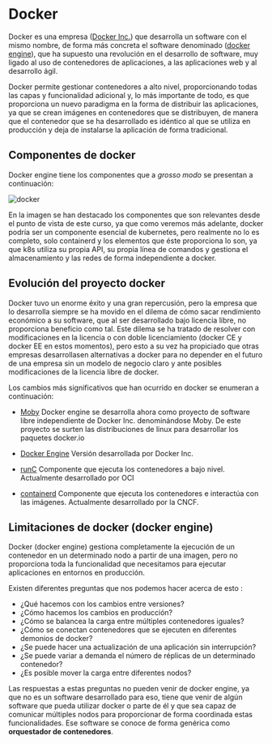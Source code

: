 # Docker

Docker es una empresa ([Docker Inc.](https://www.docker.com/)) que
desarrolla un software con el mismo nombre, de forma más concreta el software denominado ([docker
engine](https://www.docker.com/products/container-runtime)), que ha
supuesto una revolución en el desarrollo de software, muy ligado al
uso de contenedores de aplicaciones, a las aplicaciones web y al
desarrollo ágil.

Docker permite gestionar contenedores a alto nivel, proporcionando
todas las capas y funcionalidad adicional y, lo más importante de todo,
es que proporciona un nuevo paradigma en la forma de distribuir las
aplicaciones, ya que se crean imágenes en contenedores que se
distribuyen, de manera que el contenedor que se ha desarrollado es
idéntico al que se utiliza en producción y deja de instalarse la
aplicación de forma tradicional.

## Componentes de docker

Docker engine tiene los componentes que a *grosso modo* se presentan a
continuación:

<img src="https://github.com/iesgn/curso_kubernetes_cep/raw/main/modulo1/img/docker.png" alt="docker" />

En la imagen se han destacado los componentes que son relevantes desde
el punto de vista de este curso, ya que como veremos más adelante,
docker podría ser un componente esencial de kubernetes, pero realmente
no lo es completo, solo containerd y los elementos que éste
proporciona lo son, ya que k8s utiliza su propia API, su propia línea
de comandos y gestiona el almacenamiento y las redes de forma
independiente a docker.

## Evolución del proyecto docker

Docker tuvo un enorme éxito y una gran repercusión, pero la empresa
que lo desarrolla siempre se ha movido en el dilema de cómo sacar
rendimiento económico a su software, que al ser desarrollado bajo
licencia libre, no proporciona beneficio como tal. Este dilema se ha
tratado de resolver con modificaciones en la licencia o con doble
licenciamiento (docker CE y docker EE en estos momentos), pero esto a
su vez ha propiciado que otras empresas desarrollasen alternativas a
docker para no depender en el futuro de una empresa sin un modelo de
negocio claro y ante posibles modificaciones de la licencia libre de
docker.

Los cambios más significativos que han ocurrido en docker se enumeran
a continuación:

* [Moby](https://github.com/moby/moby) Docker engine se desarrolla
  ahora como proyecto de software libre independiente de Docker Inc. denominándose Moby. De este proyecto se surten las distribuciones de
  linux para desarrollar los paquetes docker.io

* [Docker Engine](https://www.docker.com/products/container-runtime)
  Versión desarrollada por Docker Inc.

* [runC](https://github.com/opencontainers/runc) Componente que
  ejecuta los contenedores a bajo nivel. Actualmente desarrollado por
  OCI

* [containerd](https://github.com/containerd/containerd) Componente
  que ejecuta los contenedores e interactúa con las
  imágenes. Actualmente desarrollado por la CNCF.

## Limitaciones de docker (docker engine)

Docker (docker engine) gestiona completamente la ejecución de un
contenedor en un determinado nodo a partir de una imagen, pero no
proporciona toda la funcionalidad que necesitamos para ejecutar
aplicaciones en entornos en producción. 

Existen diferentes preguntas
que nos podemos hacer acerca de esto :

* ¿Qué hacemos con los cambios entre versiones?
* ¿Cómo hacemos los cambios en producción?
* ¿Cómo se balancea la carga entre múltiples contenedores iguales?
* ¿Cómo se conectan contenedores que se ejecuten en diferentes
demonios de docker?
* ¿Se puede hacer una actualización de una aplicación sin
interrupción?
* ¿Se puede variar a demanda el número de réplicas de un determinado
contenedor?
* ¿Es posible mover la carga entre diferentes nodos?

Las respuestas a estas preguntas no pueden venir de docker engine, ya
que no es un software desarrollado para eso, tiene que venir de algún software
que pueda utilizar docker o parte de él y que sea capaz de comunicar
múltiples nodos para proporcionar de forma coordinada estas
funcionalidades. Ese software se conoce de forma genérica como
**orquestador de contenedores**.